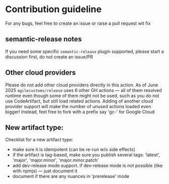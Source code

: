 # Contribution guideline

For any bugs, feel free to create an issue or raise a pull request wit fix

## semantic-release notes

If you need some specific `semantic-release` plugin supported, please start a discussion first, do not create an issue/PR

## Other cloud providers

Please do not add other cloud providers directly in this action.
As of June 2025 `agilecustoms/release` uses 6 other GH actions — all of them resolved runtime even though some of them might not be used,
such as you do not use CodeArtifact, but still load related actions.
Adding of another cloud provider support will make the number of unused actions loaded even bigger!
Instead, feel free to fork with a prefix say 'gc-' for Google Cloud

## New artifact type:

Checklist for a new artifact type:
- make sure it is idempotent (can be re-run w/o side effects)
- if the artifact is tag-based, make sure you publish several tags: 'latest', 'major', 'major.minor', 'major.minor.patch'
- add dev-release mode support. if dev-release mode is not possible (like with npmjs) — just document it
- document if there are any nuances in 'prerelease' mode
